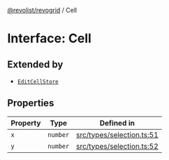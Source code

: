 [@revolist/revogrid](README.md) / Cell

# Interface: Cell

## Extended by

- [`EditCellStore`](Interface.EditCellStore.md)

## Properties

| Property | Type | Defined in |
| ------ | ------ | ------ |
| `x` | `number` | [src/types/selection.ts:51](https://github.com/revolist/revogrid/blob/5b9d5acc12b1e8b58b94bf47dcbc001b6b394655/src/types/selection.ts#L51) |
| `y` | `number` | [src/types/selection.ts:52](https://github.com/revolist/revogrid/blob/5b9d5acc12b1e8b58b94bf47dcbc001b6b394655/src/types/selection.ts#L52) |
